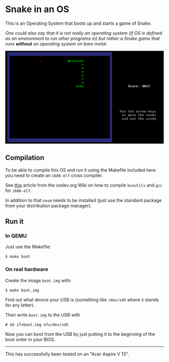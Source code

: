 # Snake in an OS

This is an Operating System that boots up and starts a game of Snake. 

*One could also say that it is not really an operating system (if OS is defined as an environment to run other programs in)  but rather a Snake game that runs **without** an operating system on bare metal.*

![game_play_pic](pictures/snake_os_gameplay_2.png)

## Compilation

To be able to compile this OS and run it using the Makefile included here you need to create an `i686-elf` cross compiler.

See [this](https://wiki.osdev.org/GCC_Cross-Compiler) article from the osdev.org Wiki on how to compile `binutils` and `gcc` for `i686-elf`.

In addition to that `nasm` needs to be installed (just use the standard package from your distribution package manager).

## Run it

### In QEMU

Just use the Makefile:

```
$ make boot
```

### On real hardware

Create the image `boot.img` with:

```
$ make boot.img
```

Find out what device your USB is (something like `/dev/sdX` where `X` stands for any letter).

Then write `boot.img` to the USB with

```
# dd if=boot.img of=/dev/sdX
```

Now you can boot from the USB by just putting it to the beginning of the boot order in your BIOS.

----

This has successfully been tested on an "Acer Aspire V 13".
